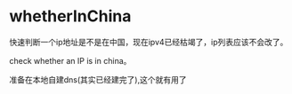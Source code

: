 # whetherInChina

快速判断一个ip地址是不是在中国，现在ipv4已经枯竭了，ip列表应该不会改了。

check whether an IP is in china。

准备在本地自建dns(其实已经建完了),这个就有用了

